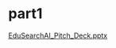 # part1
[EduSearchAI_Pitch_Deck.pptx](https://github.com/user-attachments/files/21163781/EduSearchAI_Pitch_Deck.pptx)
